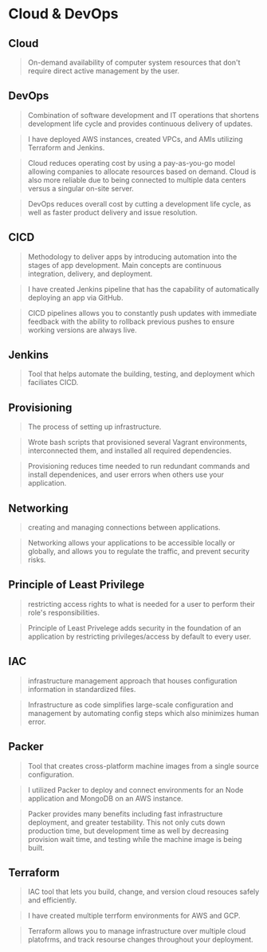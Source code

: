 # Cloud & DevOps

## Cloud
> On-demand availability of computer system resources that don't require direct active management by the user. 

## DevOps
>Combination of software development and IT operations that shortens development life cycle and provides continuous delivery of updates.

>I have deployed AWS instances, created VPCs, and AMIs utilizing Terraform and Jenkins.

>Cloud reduces operating cost by using a pay-as-you-go model allowing companies to allocate resources based on demand. Cloud is also more reliable due to being connected to multiple data centers versus a singular on-site server.

>DevOps reduces overall cost by cutting a development life cycle, as well as faster product delivery and issue resolution.

## CICD
>Methodology to deliver apps by introducing automation into the stages of app development. Main concepts are continuous integration, delivery, and deployment.

>I have created Jenkins pipeline that has the capability of automatically deploying an app via GitHub.

>CICD pipelines allows you to constantly push updates with immediate feedback with the ability to rollback previous pushes to ensure working versions are always live.

## Jenkins
>Tool that helps automate the building, testing, and deployment which faciliates CICD.

## Provisioning
>The process of setting up infrastructure.

>Wrote bash scripts that provisioned several Vagrant environments, interconnected them, and installed all required dependencies.

>Provisioning reduces time needed to run redundant commands and install dependenices, and user errors when others use your application.

## Networking
>creating and managing connections between applications.

>Networking allows your applications to be accessible locally or globally, and allows you to regulate the traffic, and prevent security risks.

## Principle of Least Privilege
>restricting access rights to what is needed for a user to perform their role's responsibilities.

>Principle of Least Privelege adds security in the foundation of an application by restricting privileges/access by default to every user.

## IAC
>infrastructure management approach that houses configuration information in standardized files.

>Infrastructure as code simplifies large-scale configuration and management by automating config steps which also minimizes human error.

## Packer
>Tool that creates cross-platform machine images from a single source configuration.

>I utilized Packer to deploy and connect environments for an Node application and MongoDB on an AWS instance.

>Packer provides many benefits including fast infrastructure deployment, and greater testability. This not only cuts down production time, but development time as well by decreasing provision wait time, and testing while the machine image is being built.

## Terraform 
>IAC tool that lets you build, change, and version cloud resouces safely and efficiently.

>I have created multiple terrform environments for AWS and GCP.

>Terraform allows you to manage infrastructure over multiple cloud platofrms, and track resourse changes throughout your deployment.